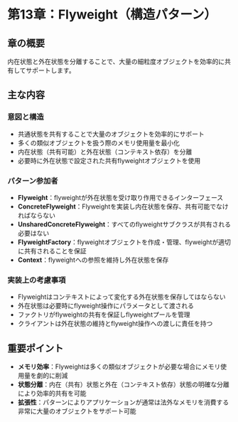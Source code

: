 # 第13章：Flyweight（構造パターン）

## 章の概要
内在状態と外在状態を分離することで、大量の細粒度オブジェクトを効率的に共有してサポートします。

## 主な内容

### 意図と構造
- 共通状態を共有することで大量のオブジェクトを効率的にサポート
- 多くの類似オブジェクトを扱う際のメモリ使用量を最小化
- 内在状態（共有可能）と外在状態（コンテキスト依存）を分離
- 必要時に外在状態で設定された共有flyweightオブジェクトを使用

### パターン参加者
- **Flyweight**：flyweightが外在状態を受け取り作用できるインターフェース
- **ConcreteFlyweight**：Flyweightを実装し内在状態を保存、共有可能でなければならない
- **UnsharedConcreteFlyweight**：すべてのflyweightサブクラスが共有される必要はない
- **FlyweightFactory**：flyweightオブジェクトを作成・管理、flyweightが適切に共有されることを保証
- **Context**：flyweightへの参照を維持し外在状態を保存

### 実装上の考慮事項
- Flyweightはコンテキストによって変化する外在状態を保存してはならない
- 外在状態は必要時にflyweight操作にパラメータとして渡される
- ファクトリがflyweightの共有を保証しflyweightプールを管理
- クライアントは外在状態の維持とflyweight操作への渡しに責任を持つ

## 重要ポイント
- **メモリ効率**：Flyweightは多くの類似オブジェクトが必要な場合にメモリ使用量を劇的に削減
- **状態分離**：内在（共有）状態と外在（コンテキスト依存）状態の明確な分離により効率的共有を可能
- **拡張性**：パターンによりアプリケーションが通常は法外なメモリを消費する非常に大量のオブジェクトをサポート可能